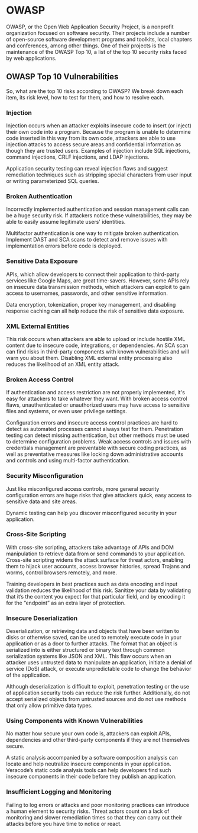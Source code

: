 # OWASP
OWASP, or the Open Web Application Security Project, is a nonprofit organization focused on software security. Their projects include a number of open-source software development programs and toolkits, local chapters and conferences, among other things. One of their projects is the maintenance of the OWASP Top 10, a list of the top 10 security risks faced by web applications.
## OWASP Top 10 Vulnerabilities

So, what are the top 10 risks according to OWASP? We break down each item, its risk level, how to test for them, and how to resolve each.
### Injection

Injection occurs when an attacker exploits insecure code to insert (or inject) their own code into a program. Because the program is unable to determine code inserted in this way from its own code, attackers are able to use injection attacks to access secure areas and confidential information as though they are trusted users. Examples of injection include SQL injections, command injections, CRLF injections, and LDAP injections.

Application security testing can reveal injection flaws and suggest remediation techniques such as stripping special characters from user input or writing parameterized SQL queries.
### Broken Authentication

Incorrectly implemented authentication and session management calls can be a huge security risk. If attackers notice these vulnerabilities, they may be able to easily assume legitimate users' identities.

Multifactor authentication is one way to mitigate broken authentication. Implement DAST and SCA scans to detect and remove issues with implementation errors before code is deployed.
### Sensitive Data Exposure

APIs, which allow developers to connect their application to third-party services like Google Maps, are great time-savers. However, some APIs rely on insecure data transmission methods, which attackers can exploit to gain access to usernames, passwords, and other sensitive information.

Data encryption, tokenization, proper key management, and disabling response caching can all help reduce the risk of sensitive data exposure.
### XML External Entities

This risk occurs when attackers are able to upload or include hostile XML content due to insecure code, integrations, or dependencies. An SCA scan can find risks in third-party components with known vulnerabilities and will warn you about them. Disabling XML external entity processing also reduces the likelihood of an XML entity attack.
### Broken Access Control

If authentication and access restriction are not properly implemented, it's easy for attackers to take whatever they want. With broken access control flaws, unauthenticated or unauthorized users may have access to sensitive files and systems, or even user privilege settings.

Configuration errors and insecure access control practices are hard to detect as automated processes cannot always test for them. Penetration testing can detect missing authentication, but other methods must be used to determine configuration problems. Weak access controls and issues with credentials management are preventable with secure coding practices, as well as preventative measures like locking down administrative accounts and controls and using multi-factor authentication.
### Security Misconfiguration

Just like misconfigured access controls, more general security configuration errors are huge risks that give attackers quick, easy access to sensitive data and site areas.

Dynamic testing can help you discover misconfigured security in your application.
### Cross-Site Scripting

With cross-site scripting, attackers take advantage of APIs and DOM manipulation to retrieve data from or send commands to your application. Cross-site scripting widens the attack surface for threat actors, enabling them to hijack user accounts, access browser histories, spread Trojans and worms, control browsers remotely, and more.

Training developers in best practices such as data encoding and input validation reduces the likelihood of this risk. Sanitize your data by validating that it’s the content you expect for that particular field, and by encoding it for the “endpoint” as an extra layer of protection.
### Insecure Deserialization

Deserialization, or retrieving data and objects that have been written to disks or otherwise saved, can be used to remotely execute code in your application or as a door to further attacks. The format that an object is serialized into is either structured or binary text through common serialization systems like JSON and XML. This flaw occurs when an attacker uses untrusted data to manipulate an application, initiate a denial of service (DoS) attack, or execute unpredictable code to change the behavior of the application.

Although deserialization is difficult to exploit, penetration testing or the use of application security tools can reduce the risk further. Additionally, do not accept serialized objects from untrusted sources and do not use methods that only allow primitive data types.
### Using Components with Known Vulnerabilities

No matter how secure your own code is, attackers can exploit APIs, dependencies and other third-party components if they are not themselves secure.

A static analysis accompanied by a software composition analysis can locate and help neutralize insecure components in your application. Veracode’s static code analysis tools can help developers find such insecure components in their code before they publish an application.
### Insufficient Logging and Monitoring

Failing to log errors or attacks and poor monitoring practices can introduce a human element to security risks. Threat actors count on a lack of monitoring and slower remediation times so that they can carry out their attacks before you have time to notice or react.
